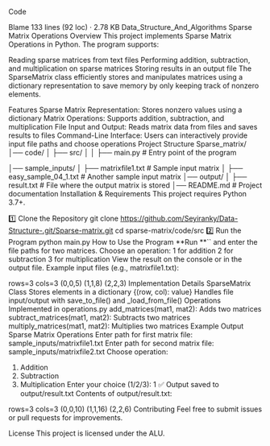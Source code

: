 

Code

Blame
133 lines (92 loc) · 2.78 KB
Data_Structure_And_Algorithms
Sparse Matrix Operations
Overview
This project implements Sparse Matrix Operations in Python. The program supports:

Reading sparse matrices from text files
Performing addition, subtraction, and multiplication on sparse matrices
Storing results in an output file
The SparseMatrix class efficiently stores and manipulates matrices using a dictionary representation to save memory by only keeping track of nonzero elements.

Features
Sparse Matrix Representation: Stores nonzero values using a dictionary
Matrix Operations: Supports addition, subtraction, and multiplication
File Input and Output: Reads matrix data from files and saves results to files
Command-Line Interface: Users can interactively provide input file paths and choose operations
Project Structure
Sparse_matrix/
│── code/
│   ├── src/
│   │   ├── main.py  # Entry point of the program

│── sample_inputs/
│   ├── matrixfile1.txt  # Sample input matrix
│   ├── easy_sample_04_1.txt  # Another sample input matrix
│── output/
│   ├── result.txt  # File where the output matrix is stored
│── README.md  # Project documentation
Installation & Requirements
This project requires Python 3.7+.

1️⃣ Clone the Repository
git clone https://github.com/Seyiranky/Data-Structure-.git/Sparse-matrix.git
cd sparse-matrix/code/src
2️⃣ Run the Program
python main.py
How to Use the Program
**Run **`` and enter the file paths for two matrices.
Choose an operation:
1 for addition
2 for subtraction
3 for multiplication
View the result on the console or in the output file.
Example input files (e.g., matrixfile1.txt):

rows=3
cols=3
(0,0,5)
(1,1,8)
(2,2,3)
Implementation Details
SparseMatrix Class
Stores elements in a dictionary {(row, col): value}
Handles file input/output with save_to_file() and _load_from_file()
Operations Implemented in operations.py
add_matrices(mat1, mat2): Adds two matrices
subtract_matrices(mat1, mat2): Subtracts two matrices
multiply_matrices(mat1, mat2): Multiplies two matrices
Example Output
Sparse Matrix Operations
Enter path for first matrix file: sample_inputs/matrixfile1.txt
Enter path for second matrix file: sample_inputs/matrixfile2.txt
Choose operation:
1. Addition
2. Subtraction
3. Multiplication
Enter your choice (1/2/3): 1
✅ Output saved to output/result.txt
Contents of output/result.txt:

rows=3
cols=3
(0,0,10)
(1,1,16)
(2,2,6)
Contributing
Feel free to submit issues or pull requests for improvements.

License
This project is licensed under the ALU.